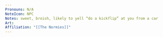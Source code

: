 ```yaml
---
Pronouns: N/A
NoteIcon: NPC
Notes: sweet, broish, likely to yell “do a kickflip” at you from a car window
Art: 
Affiliation: "[[The Normies]]"
---
```

